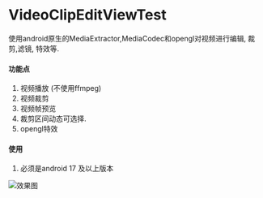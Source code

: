 # VideoClipEditViewTest
使用android原生的MediaExtractor,MediaCodec和opengl对视频进行编辑, 裁剪,滤镜, 特效等.

####  功能点
1. 视频播放  (不使用ffmpeg)   
2. 视频裁剪    
3. 视频帧预览   
4. 裁剪区间动态可选择.   
5. opengl特效   


####  使用
1. 必须是android 17 及以上版本  
   


![效果图](https://upload-images.jianshu.io/upload_images/7018022-12e8bea5ecb5edbf.png?imageMogr2/auto-orient/strip%7CimageView2/2/w/304)

